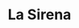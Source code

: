 ---
title: "La Sirena"
url: /santo-domingo-oeste/la-sirena-prolong-avenida-27-de-febrero/
shop: grandes almacenes
---